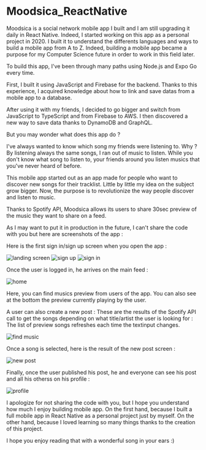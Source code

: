 # Moodsica_ReactNative

Moodsica is a social network mobile app I built and I am still upgrading it daily in React Native.
Indeed, I started working on this app as a personal project in 2020.
I built it to understand the differents languages and ways to build a mobile app from A to Z.
Indeed, building a mobile app became a purpose for my Computer Science future in order to work in this field later.

To build this app, I've been through many paths using Node.js and Expo Go every time.

First, I built it using JavaScript and Firebase for the backend.
Thanks to this experience, I acquired knowledge about how to link and save datas from a mobile app to a database.

After using it with my friends, I decided to go bigger and switch from JavaScript to TypeScript and from Firebase to AWS.
I then discovered a new way to save data thanks to DynamoDB and GraphQL.

But you may wonder what does this app do ?

I've always wanted to know which song my friends were listening to.
Why ? By listening always the same songs, I ran out of music to listen.
While you don't know what song to listen to, your friends around you listen musics that you've never heard of before.

This mobile app started out as an app made for people who want to discover new songs for their tracklist.
Little by little my idea on the subject grow bigger.
Now, the purpose is to revolutionize the way people discover and listen to music.

Thanks to Spotify API, Moodsica allows its users to share 30sec preview of the music they want to share on a feed.

As I may want to put it in production in the future, I can't share the code with you but here are screenshots of the app :

Here is the first sign in/sign up screen when you open the app :

![landing screen](https://user-images.githubusercontent.com/93252510/232731364-09d50502-5a1e-4592-b679-8bde6010062b.PNG)
![sign up](https://user-images.githubusercontent.com/93252510/232731410-38c7f854-014e-43a6-ad2a-d876af803821.PNG)
![sign in](https://user-images.githubusercontent.com/93252510/232731466-639e71b8-f83f-420a-a6f8-e9f5f93584e7.PNG)

Once the user is logged in, he arrives on the main feed :

![home](https://user-images.githubusercontent.com/93252510/232731955-05b1a111-67d3-46f2-8a6a-8db7295d51aa.PNG)

Here, you can find musics preview from users of the app.
You can also see at the bottom the preview currently playing by the user.

A user can also create a new post :
These are the results of the Spotify API call to get the songs depending on what title/artist the user is looking for :
The list of preview songs refreshes each time the textinput changes.

![find music](https://user-images.githubusercontent.com/93252510/232733028-88201b1b-88f4-4817-95e7-624e5169d8ce.PNG)

Once a song is selected, here is the result of the new post screen :

![new post](https://user-images.githubusercontent.com/93252510/232732675-38f1c236-848f-4276-9d9c-06a02bf56f9b.PNG)

Finally, once the user published his post, he and everyone can see his post and all his otherss on his profile :

![profile](https://user-images.githubusercontent.com/93252510/232734263-9ea89a15-8be0-4ede-88de-e24623b0da27.PNG)

I apologize for not sharing the code with you, but I hope you understand how much I enjoy building mobile app.
On the first hand, because I built a full mobile app in React Native as a personal project just by myself.
On the other hand, because I loved learning so many things thanks to the creation of this project.

I hope you enjoy reading that with a wonderful song in your ears :)
